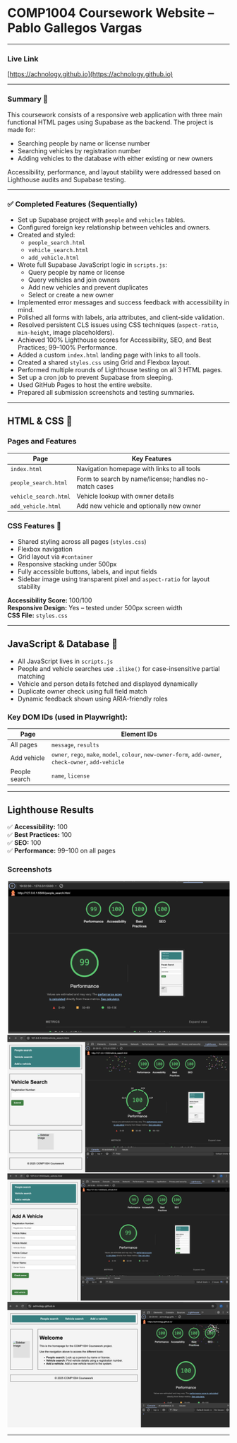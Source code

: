 # COMP1004 Coursework Website – Pablo Gallegos Vargas

---

###  Live Link 
[https://achnology.github.io](https://achnology.github.io)

---

### Summary 📝
This coursework consists of a responsive web application with three main functional HTML pages using Supabase as the backend. The project is made for:

- Searching people by name or license number
- Searching vehicles by registration number
- Adding vehicles to the database with either existing or new owners

Accessibility, performance, and layout stability were addressed based on Lighthouse audits and Supabase testing.

---

### ✅ Completed Features (Sequentially)

- Set up Supabase project with `people` and `vehicles` tables.
- Configured foreign key relationship between vehicles and owners.
- Created and styled:
  - `people_search.html`
  - `vehicle_search.html`
  - `add_vehicle.html`
- Wrote full Supabase JavaScript logic in `scripts.js`:
  - Query people by name or license
  - Query vehicles and join owners
  - Add new vehicles and prevent duplicates
  - Select or create a new owner
- Implemented error messages and success feedback with accessibility in mind.
- Polished all forms with labels, aria attributes, and client-side validation.
- Resolved persistent CLS issues using CSS techniques (`aspect-ratio`, `min-height`, image placeholders).
- Achieved 100% Lighthouse scores for Accessibility, SEO, and Best Practices; 99–100% Performance.
- Added a custom `index.html` landing page with links to all tools.
- Created a shared `styles.css` using Grid and Flexbox layout.
- Performed multiple rounds of Lighthouse testing on all 3 HTML pages.
- Set up a cron job to prevent Supabase from sleeping.
- Used GitHub Pages to host the entire website.
- Prepared all submission screenshots and testing summaries.

---

## HTML & CSS 👾

### Pages and Features

| Page                | Key Features                                               |
|---------------------|------------------------------------------------------------|
| `index.html`        | Navigation homepage with links to all tools                |
| `people_search.html`| Form to search by name/license; handles no-match cases     |
| `vehicle_search.html`| Vehicle lookup with owner details                         |
| `add_vehicle.html`  | Add new vehicle and optionally new owner                   |

### CSS Features 👾

- Shared styling across all pages (`styles.css`)
- Flexbox navigation
- Grid layout via `#container`
- Responsive stacking under 500px
- Fully accessible buttons, labels, and input fields
- Sidebar image using transparent pixel and `aspect-ratio` for layout stability

**Accessibility Score:** 100/100  
**Responsive Design:** Yes – tested under 500px screen width  
**CSS File:** `styles.css`

---

##  JavaScript & Database 👾

- All JavaScript lives in `scripts.js`
- People and vehicle searches use `.ilike()` for case-insensitive partial matching
- Vehicle and person details fetched and displayed dynamically
- Duplicate owner check using full field match
- Dynamic feedback shown using ARIA-friendly roles

### Key DOM IDs (used in Playwright):

| Page             | Element IDs                                    |
|------------------|------------------------------------------------|
| All pages        | `message`, `results`                           |
| Add vehicle      | `owner`, `rego`, `make`, `model`, `colour`, `new-owner-form`, `add-owner`, `check-owner`, `add-vehicle` |
| People search    | `name`, `license`                              |

---

## Lighthouse Results 

✅ **Accessibility:** 100  
✅ **Best Practices:** 100  
✅ **SEO:** 100  
✅ **Performance:** 99–100 on all pages

### Screenshots

![People Search Lighthouse](screenshots/lighthouse-people-search.png)  
![Vehicle Search Lighthouse](screenshots/lighthouse-vehicle_search.png)  
![Add Vehicle Lighthouse](screenshots/lighthouse-add_vehicle.png)  
![Index Lighthouse](screenshots/lighthouse-index.png)

---
